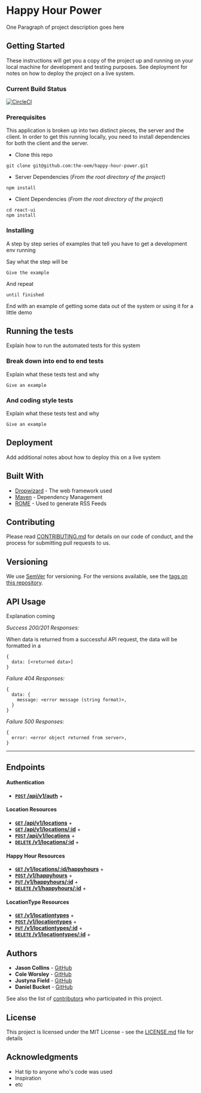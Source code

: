 # Happy Hour Power

One Paragraph of project description goes here

## Getting Started

These instructions will get you a copy of the project up and running on your local machine for development and testing purposes. See deployment for notes on how to deploy the project on a live system.

### Current Build Status

[![CircleCI](https://circleci.com/gh/the-oem/happy-hour-power/tree/master.svg?style=svg)](https://circleci.com/gh/the-oem/happy-hour-power/tree/master)

### Prerequisites

This application is broken up into two distinct pieces, the server and the client. In order to get this running locally, you need to install dependencies for both the client and the server.

* Clone this repo
```
git clone git@github.com:the-oem/happy-hour-power.git
```

* Server Dependencies (_From the root directory of the project_)
```
npm install
```

* Client Dependencies (_From the root directory of the project_)
```
cd react-ui
npm install
```

### Installing

A step by step series of examples that tell you have to get a development env running

Say what the step will be

```
Give the example
```

And repeat

```
until finished
```

End with an example of getting some data out of the system or using it for a little demo

## Running the tests

Explain how to run the automated tests for this system

### Break down into end to end tests

Explain what these tests test and why

```
Give an example
```

### And coding style tests

Explain what these tests test and why

```
Give an example
```

## Deployment

Add additional notes about how to deploy this on a live system

## Built With

* [Dropwizard](http://www.dropwizard.io/1.0.2/docs/) - The web framework used
* [Maven](https://maven.apache.org/) - Dependency Management
* [ROME](https://rometools.github.io/rome/) - Used to generate RSS Feeds

## Contributing

Please read [CONTRIBUTING.md](https://gist.github.com/PurpleBooth/b24679402957c63ec426) for details on our code of conduct, and the process for submitting pull requests to us.

## Versioning

We use [SemVer](http://semver.org/) for versioning. For the versions available, see the [tags on this repository](https://github.com/your/project/tags).

## API Usage
Explanation coming

*Success 200/201 Responses:*

When data is returned from a successful API request, the data will be formatted in a
```
{
  data: [<returned data>]
}
```

*Failure 404 Responses:*
```
{
  data: {
    message: <error message (string format)>,
  }
}
```
*Failure 500 Responses:*
```
{
  error: <error object returned from server>,
}
```

---

## Endpoints

#### Authentication
- **[<code>POST</code> /api/v1/auth]()** +

#### Location Resources

- **[<code>GET</code> /api/v1/locations]()** +
- **[<code>GET</code> /api/v1/locations/:id]()** +
- **[<code>POST</code> /api/v1/locations]()** +
- **[<code>DELETE</code> /v1/locations/:id]()** +

#### Happy Hour Resources

- **[<code>GET</code> /v1/locations/:id/happyhours]()** +
- **[<code>POST</code> /v1/happyhours]()** +
- **[<code>PUT</code> /v1/happyhours/:id]()** +
- **[<code>DELETE</code> /v1/happyhours/:id]()** +

#### LocationType Resources

- **[<code>GET</code> /v1/locationtypes]()** +
- **[<code>POST</code> /v1/locationtypes]()** +
- **[<code>PUT</code> /v1/locationtypes/:id]()** +
- **[<code>DELETE</code> /v1/locationtypes/:id]()** +

## Authors

* **Jason Collins** - [GitHub](https://github.com/the-oem)
* **Cole Worsley** - [GitHub](https://github.com/PurpleBooth)
* **Justyna Field** - [GitHub](https://github.com/PurpleBooth)
* **Daniel Bucket** - [GitHub](https://github.com/PurpleBooth)


See also the list of [contributors](https://github.com/your/project/contributors) who participated in this project.

## License

This project is licensed under the MIT License - see the [LICENSE.md](LICENSE.md) file for details

## Acknowledgments

* Hat tip to anyone who's code was used
* Inspiration
* etc
